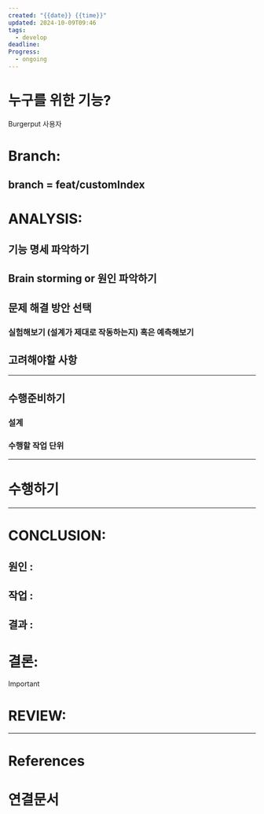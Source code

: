 ```yaml
---
created: "{{date}} {{time}}"
updated: 2024-10-09T09:46
tags:
  - develop
deadline: 
Progress:
  - ongoing
---
```

# 누구를 위한 기능?
Burgerput 사용자
# Branch:
## branch = feat/customIndex

# ANALYSIS:
## 기능 명세 파악하기

## Brain storming or 원인 파악하기

## 문제 해결 방안 선택
### 실험해보기 (설계가 제대로 작동하는지) 혹은 예측해보기


## 고려해야할 사항


---
## 수행준비하기
### 설계

### 수행할 작업 단위

---
# 수행하기 



---
# CONCLUSION:

## 원인 :

## 작업 :

## 결과 :

# 결론:
>[!important]
# REVIEW:

---
# References

# 연결문서